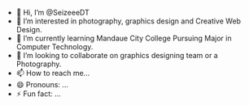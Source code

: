 - 👋 Hi, I’m @SeizeeeDT
- 👀 I’m interested in photography, graphics design and Creative Web Design.
- 🌱 I’m currently learning Mandaue City College Pursuing Major in Computer Technology.
- 💞️ I’m looking to collaborate on graphics designing team or a Photography.
- 📫 How to reach me...
- 😄 Pronouns: ...
- ⚡ Fun fact: ...

<!---
SeizeeeDT/SeizeeeDT is a ✨ special ✨ repository because its `README.md` (this file) appears on your GitHub profile.
You can click the Preview link to take a look at your changes.
--->
